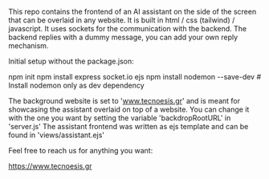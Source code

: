 This repo contains the frontend of an AI assistant on the side of the screen that can be overlaid in any website.
It is built in html / css (tailwind) / javascript.
It uses sockets for the communication with the backend.
The backend replies with a dummy message, you can add your own reply mechanism.


Initial setup without the package.json:

npm init
npm install express socket.io ejs
npm install nodemon --save-dev # Install nodemon only as dev dependency

The background website is set to 'www.tecnoesis.gr' and is meant for showcasing the assistant overlaid on top of a website. 
You can change it with the one you want by setting the variable 'backdropRootURL' in 'server.js'
The assistant frontend was written as ejs template and can be found in 'views/assistant.ejs'

Feel free to reach us for anything you want:

https://www.tecnoesis.gr
